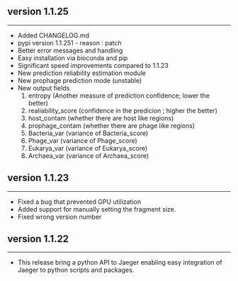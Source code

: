 ## version 1.1.25
---
- Added CHANGELOG.md
- pypi version 1.1.251 - reason : patch
- Better error messages and handling
- Easy installation via bioconda and pip
- Significant speed improvements compared to 1.1.23
- New prediction reliability estimation module
- New prophage prediction mode (unstable)
- New output fields 
    1. entropy (Another measure of prediction confidence; lower the better)
    2. realiability_score (confidence in the predicion ; higher the better)
    3. host_contam (whether there are host like regions)
    4. prophage_contam (whether there are phage like regions)
    5. Bacteria_var (variance of Bacteria_score)
    6. Phage_var (variance of Phage_score)
    7. Eukarya_var (variance of Eukarya_score)
    8. Archaea_var (variance of Archaea_score)

## version 1.1.23
---
- Fixed a bug that prevented GPU utilization
- Added support for manually setting the fragment size.
- Fixed wrong version number

## version 1.1.22
---
- This release bring a python API to Jaeger enabling easy integration of Jaeger to python scripts and packages.
